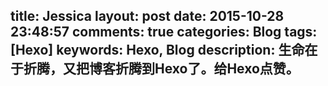 title: Jessica
layout: post
date: 2015-10-28 23:48:57
comments: true
categories: Blog
tags:[Hexo]
keywords: Hexo, Blog
description: 生命在于折腾，又把博客折腾到Hexo了。给Hexo点赞。
---
